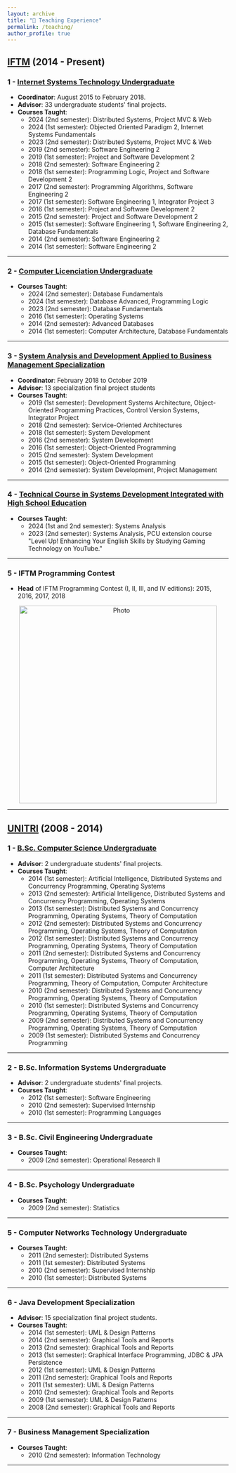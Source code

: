 ```yaml
---
layout: archive
title: "🏫 Teaching Experience"
permalink: /teaching/
author_profile: true
---
```


## [IFTM](https://iftm.edu.br/) (2014 - Present)

### 1 - [Internet Systems Technology Undergraduate](https://iftm.edu.br/cursos/uberlandiacentro/tecnologo/sistemas-para-internet/)

- **Coordinator**: August 2015 to February 2018.
- **Advisor**: 33 undergraduate students' final projects.
- **Courses Taught**:
  - 2024 (2nd semester): Distributed Systems, Project MVC & Web
  - 2024 (1st semester): Objected Oriented Paradigm 2, Internet Systems Fundamentals
  - 2023 (2nd semester): Distributed Systems, Project MVC & Web
  - 2019 (2nd semester): Software Engineering 2
  - 2019 (1st semester): Project and Software Development 2
  - 2018 (2nd semester): Software Engineering 2
  - 2018 (1st semester): Programming Logic, Project and Software Development 2
  - 2017 (2nd semester): Programming Algorithms, Software Engineering 2
  - 2017 (1st semester): Software Engineering 1, Integrator Project 3
  - 2016 (1st semester): Project and Software Development 2
  - 2015 (2nd semester): Project and Software Development 2
  - 2015 (1st semester): Software Engineering 1, Software Engineering 2, Database Fundamentals
  - 2014 (2nd semester): Software Engineering 2
  - 2014 (1st semester): Software Engineering 2

---

### 2 - [Computer Licenciation Undergraduate](https://iftm.edu.br/cursos/uberlandiacentro/licenciatura/computacao/)

- **Courses Taught**:
  - 2024 (2nd semester): Database Fundamentals
  - 2024 (1st semester): Database Advanced, Programming Logic
  - 2023 (2nd semester): Database Fundamentals
  - 2016 (1st semester): Operating Systems
  - 2014 (2nd semester): Advanced Databases
  - 2014 (1st semester): Computer Architecture, Database Fundamentals

---

### 3 - [System Analysis and Development Applied to Business Management Specialization](https://iftm.edu.br/cursos/uberlandiacentro/especializacao/analise-e-desenvolvimento-de-sistemas-aplicados-a-gestao-empresarial/)

- **Coordinator**: February 2018 to October 2019
- **Advisor**: 13 specialization final project students
- **Courses Taught**:
  - 2019 (1st semester): Development Systems Architecture, Object-Oriented Programming Practices, Control Version Systems, Integrator Project
  - 2018 (2nd semester): Service-Oriented Architectures
  - 2018 (1st semester): System Development
  - 2016 (2nd semester): System Development
  - 2016 (1st semester): Object-Oriented Programming
  - 2015 (2nd semester): System Development
  - 2015 (1st semester): Object-Oriented Programming
  - 2014 (2nd semester): System Development, Project Management

---

### 4 - [Technical Course in Systems Development Integrated with High School Education](https://iftm.edu.br/cursos/uberlandiacentro/tecnico-integrado/desenvolvimento-de-sistemas/)

- **Courses Taught**:
  - 2024 (1st and 2nd semester): Systems Analysis
  - 2023 (2nd semester): Systems Analysis, PCU extension course "Level Up! Enhancing Your English Skills by Studying Gaming Technology on YouTube."

---

### 5 - IFTM Programming Contest

- **Head** of IFTM Programming Contest (I, II, III, and IV editions): 2015, 2016, 2017, 2018

<p align="center">
  <img src="https://carloseduardoxp.github.io/images/maratona.png?raw=true" alt="Photo" style="width: 450px;"/> 
</p>

---

## [UNITRI](https://unitri.edu.br) (2008 - 2014)

### 1 - [B.Sc. Computer Science Undergraduate](https://unitri.edu.br/curso/ciencia-da-computacao/)

- **Advisor**: 2 undergraduate students' final projects.
- **Courses Taught**:
  - 2014 (1st semester): Artificial Intelligence, Distributed Systems and Concurrency Programming, Operating Systems
  - 2013 (2nd semester): Artificial Intelligence, Distributed Systems and Concurrency Programming, Operating Systems
  - 2013 (1st semester): Distributed Systems and Concurrency Programming, Operating Systems, Theory of Computation
  - 2012 (2nd semester): Distributed Systems and Concurrency Programming, Operating Systems, Theory of Computation
  - 2012 (1st semester): Distributed Systems and Concurrency Programming, Operating Systems, Theory of Computation
  - 2011 (2nd semester): Distributed Systems and Concurrency Programming, Operating Systems, Theory of Computation, Computer Architecture
  - 2011 (1st semester): Distributed Systems and Concurrency Programming, Theory of Computation, Computer Architecture
  - 2010 (2nd semester): Distributed Systems and Concurrency Programming, Operating Systems, Theory of Computation
  - 2010 (1st semester): Distributed Systems and Concurrency Programming, Operating Systems, Theory of Computation
  - 2009 (2nd semester): Distributed Systems and Concurrency Programming, Operating Systems, Theory of Computation
  - 2009 (1st semester): Distributed Systems and Concurrency Programming

---

### 2 - B.Sc. Information Systems Undergraduate

- **Advisor**: 2 undergraduate students' final projects.
- **Courses Taught**:
  - 2012 (1st semester): Software Engineering
  - 2010 (2nd semester): Supervised Internship
  - 2010 (1st semester): Programming Languages

---

### 3 - B.Sc. Civil Engineering Undergraduate

- **Courses Taught**:
  - 2009 (2nd semester): Operational Research II

---

### 4 - B.Sc. Psychology Undergraduate

- **Courses Taught**:
  - 2009 (2nd semester): Statistics

---

### 5 - Computer Networks Technology Undergraduate

- **Courses Taught**:
  - 2011 (2nd semester): Distributed Systems
  - 2011 (1st semester): Distributed Systems
  - 2010 (2nd semester): Supervised Internship
  - 2010 (1st semester): Distributed Systems

---

### 6 - Java Development Specialization

- **Advisor**: 15 specialization final project students.
- **Courses Taught**:
  - 2014 (1st semester): UML & Design Patterns
  - 2014 (2nd semester): Graphical Tools and Reports
  - 2013 (2nd semester): Graphical Tools and Reports
  - 2013 (1st semester): Graphical Interface Programming, JDBC & JPA Persistence
  - 2012 (1st semester): UML & Design Patterns
  - 2011 (2nd semester): Graphical Tools and Reports
  - 2011 (1st semester): UML & Design Patterns
  - 2010 (2nd semester): Graphical Tools and Reports
  - 2009 (1st semester): UML & Design Patterns
  - 2008 (2nd semester): Graphical Tools and Reports

---

### 7 - Business Management Specialization

- **Courses Taught**:
  - 2010 (2nd semester): Information Technology

---
